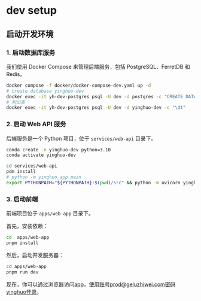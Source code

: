 # dev setup

## 启动开发环境

### 1. 启动数据库服务

我们使用 Docker Compose 来管理后端服务，包括 PostgreSQL、FerretDB 和 Redis。

```bash
docker compose -f docker/docker-compose-dev.yaml up -d
# create database yinghuo-dev
docker exec -it yh-dev-postgres psql -U dev -d postgres -c "CREATE DATABASE \"yinghuo-dev\";"
# 列出表
docker exec -it yh-dev-postgres psql -U dev -d yinghuo-dev -c "\dt"

```

### 2. 启动 Web API 服务

后端服务是一个 Python 项目，位于 `services/web-api` 目录下。

```bash
conda create -n yinghuo-dev python=3.10
conda activate yinghuo-dev

cd services/web-api
pdm install 
# python -m yinghuo_app.main
export PYTHONPATH="${PYTHONPATH}:$(pwd)/src" && python -m uvicorn yinghuo_app.app:app --port 8423 --reload

```

### 3. 启动前端

前端项目位于 `apps/web-app` 目录下。

首先，安装依赖：

```bash
cd  apps/web-app
pnpm install
```

然后，启动开发服务器：

```bash
cd apps/web-app 
pnpm run dev
```

现在，你可以通过浏览器访问[app](http://localhost:8400/guis/v0.3.4/home.html)，使用账号prod@geluzhiwei.com密码yinghuo登录。